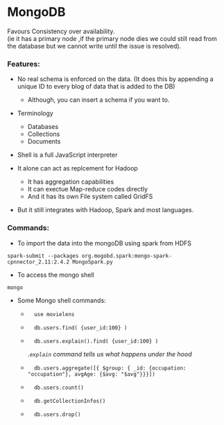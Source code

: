 # MongoDB

Favours Consistency over availability.   
(ie it has a primary node ,if the primary node dies we could still read from the database but we cannot write until the issue is resolved).

### Features:

- No real schema is enforced on the data.
    (It does this by appending a unique ID to every blog of data that is added to the DB)
    - Although, you can insert a schema if you want to.

- Terminology
    - Databases
    - Collections
    - Documents

- Shell is a full JavaScript interpreter

- It alone can act as replcement for Hadoop
    - It has aggregation capabilities
    - It can exectue Map-reduce codes directly
    - And it has its own File system called GridFS

- But it still integrates with Hadoop, Spark and most languages.

### Commands:

- To import the data into the mongoDB using spark from HDFS

```
spark-submit --packages org.mogobd.spark:mongo-spark-cpnnector_2.11:2.4.2 MongoSpark.py
```

- To access the mongo shell
```
mongo
```
- Some Mongo shell commands:
    - ```
        use movielens
      ```
    - ```
        db.users.find( {user_id:100} )
      ```
    - ```
        db.users.explain().find( {user_id:100} )
      ```
        <i> .```explain``` command tells us what happens under the hood </i>
    - ```
        db.users.aggregate([{ $group: { _id: {occupation: "occupation"}, avgAge: {$avg: "$avg"}}}])
      ```
    - ```
        db.users.count()
      ```
    - ```
        db.getCollectionInfos()
      ```
    - ```
        db.users.drop()
      ```